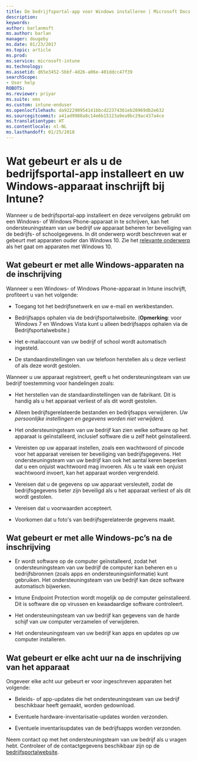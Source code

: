 ```yaml
---
title: De bedrijfsportal-app voor Windows installeren | Microsoft Docs
description: 
keywords: 
author: barlanmsft
ms.author: barlan
manager: dougeby
ms.date: 01/23/2017
ms.topic: article
ms.prod: 
ms.service: microsoft-intune
ms.technology: 
ms.assetid: d65e3452-5bbf-4d26-a06e-401ddcc47f39
searchScope:
- User help
ROBOTS: 
ms.reviewer: priyar
ms.suite: ems
ms.custom: intune-enduser
ms.openlocfilehash: da922290954141bbcd22374361eb28969db2e632
ms.sourcegitcommit: a41ad9988a8c14e6b15123a9ea9bc29ac437a4ce
ms.translationtype: HT
ms.contentlocale: nl-NL
ms.lasthandoff: 01/25/2018
---
```

# <a name="what-happens-if-you-install-the-company-portal-app-and-enroll-your-windows-device-in-intune"></a>Wat gebeurt er als u de bedrijfsportal-app installeert en uw Windows-apparaat inschrijft bij Intune?

Wanneer u de bedrijfsportal-app installeert en deze vervolgens gebruikt om een Windows- of Windows Phone-apparaat in te schrijven, kan het ondersteuningsteam van uw bedrijf uw apparaat beheren ter beveiliging van de bedrijfs- of schoolgegevens. In dit onderwerp wordt beschreven wat er gebeurt met apparaten ouder dan Windows 10. Zie het [relevante onderwerp](what-happens-if-you-install-the-company-portal-app-and-enroll-your-device-in-intune-windows10.md) als het gaat om apparaten met Windows 10.

## <a name="what-happens-to-all-windows-devices-after-enrollment"></a>Wat gebeurt er met alle Windows-apparaten na de inschrijving
Wanneer u een Windows- of Windows Phone-apparaat in Intune inschrijft, profiteert u van het volgende:

-   Toegang tot het bedrijfsnetwerk en uw e-mail en werkbestanden.

-   Bedrijfsapps ophalen via de bedrijfsportalwebsite. (__Opmerking__: voor Windows 7 en Windows Vista kunt u alleen bedrijfsapps ophalen via de Bedrijfsportalwebsite.)

-   Het e-mailaccount van uw bedrijf of school wordt automatisch ingesteld.

-   De standaardinstellingen van uw telefoon herstellen als u deze verliest of als deze wordt gestolen.

Wanneer u uw apparaat registreert, geeft u het ondersteuningsteam van uw bedrijf toestemming voor handelingen zoals:

-   Het herstellen van de standaardinstellingen van de fabrikant. Dit is handig als u het apparaat verliest of als dit wordt gestolen.

-   Alleen bedrijfsgerelateerde bestanden en bedrijfsapps verwijderen. *Uw persoonlijke instellingen en gegevens worden niet verwijderd.*

-   Het ondersteuningsteam van uw bedrijf kan zien welke software op het apparaat is geïnstalleerd, inclusief software die u zelf hebt geïnstalleerd.

-   Vereisten op uw apparaat instellen, zoals een wachtwoord of pincode voor het apparaat vereisen ter beveiliging van bedrijfsgegevens. Het ondersteuningsteam van uw bedrijf kan ook het aantal keren beperken dat u een onjuist wachtwoord mag invoeren. Als u te vaak een onjuist wachtwoord invoert, kan het apparaat worden vergrendeld.

-   Vereisen dat u de gegevens op uw apparaat versleutelt, zodat de bedrijfsgegevens beter zijn beveiligd als u het apparaat verliest of als dit wordt gestolen.

-   Vereisen dat u voorwaarden accepteert.

-   Voorkomen dat u foto's van bedrijfsgerelateerde gegevens maakt.

## <a name="what-happens-to-all-windows-pcs-after-enrollment"></a>Wat gebeurt er met alle Windows-pc’s na de inschrijving

-  Er wordt software op de computer geïnstalleerd, zodat het ondersteuningsteam van uw bedrijf de computer kan beheren en u bedrijfsbronnen (zoals apps en ondersteuningsinformatie) kunt gebruiken. Het ondersteuningsteam van uw bedrijf kan deze software automatisch bijwerken.

-  Intune Endpoint Protection wordt mogelijk op de computer geïnstalleerd. Dit is software die op virussen en kwaadaardige software controleert.

-  Het ondersteuningsteam van uw bedrijf kan gegevens van de harde schijf van uw computer verzamelen of verwijderen.

-  Het ondersteuningsteam van uw bedrijf kan apps en updates op uw computer installeren.

## <a name="what-happens-every-eight-hours-after-device-enrollment"></a>Wat gebeurt er elke acht uur na de inschrijving van het apparaat

Ongeveer elke acht uur gebeurt er voor ingeschreven apparaten het volgende:

-   Beleids- of app-updates die het ondersteuningsteam van uw bedrijf beschikbaar heeft gemaakt, worden gedownload.

-   Eventuele hardware-inventarisatie-updates worden verzonden.

-   Eventuele inventarisupdates van de bedrijfsapps worden verzonden.

Neem contact op met het ondersteuningsteam van uw bedrijf als u vragen hebt. Controleer of de contactgegevens beschikbaar zijn op de [bedrijfsportalwebsite](https://portal.manage.microsoft.com#HelpDeskDialog).
